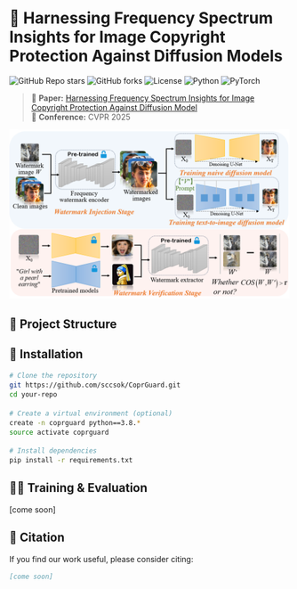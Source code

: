 # 🚀 Harnessing Frequency Spectrum Insights for Image Copyright Protection Against Diffusion Models
![GitHub Repo stars](https://img.shields.io/github/stars/sccsok/CoprGuard?style=social)
![GitHub forks](https://img.shields.io/github/forks/sccsok/CoprGuard?style=social)
![License](https://img.shields.io/github/license/sccsok/CoprGuard)
![Python](https://img.shields.io/badge/Python-3.8+-blue.svg)
![PyTorch](https://img.shields.io/badge/PyTorch-🔥-red)

> 📌 **Paper:** [Harnessing Frequency Spectrum Insights for Image Copyright Protection Against Diffusion Model](https://arxiv.org/abs/your-paper)  
> 📖 **Conference:** CVPR 2025

<p align="center">
  <img src="images/teaser.png" alt="Teaser Image" width="650">
</p>

<!-- ## 🔥 Highlights
- 🎯 **State-of-the-art** performance on [Your Task].
- 💡 **Novel Approach** leveraging [key innovation].
- ⚡ **Efficient Implementation** using PyTorch & CUDA acceleration.
- 🔍 **Explainable Predictions** with [your method's unique property].--> 

## 📂 Project Structure

<!--📁 your-project/ ├── 📂 configs/ # Configuration files ├── 📂 data/ # Dataset scripts ├── 📂 models/ # Model definitions ├── 📂 utils/ # Utility functions ├── 📝 README.md # Project documentation ├── 📜 requirements.txt # Dependencies ├── 🚀 train.py # Training script ├── 📊 eval.py # Evaluation script ├── 🛠 demo.ipynb # Jupyter notebook demo-->

## 🚀 Installation
```bash
# Clone the repository
git https://github.com/sccsok/CoprGuard.git
cd your-repo

# Create a virtual environment (optional)
create -n coprguard python==3.8.*
source activate coprguard

# Install dependencies
pip install -r requirements.txt
```

## 🏋️‍♂️ Training & Evaluation
[come soon]
<!--
### 📌 1️⃣ Prepare Dataset
Before training, you need to preprocess the dataset. Run the following script to prepare the data:

```bash
python scripts/preprocess.py --data_path /path/to/data --output_path /path/to/preprocessed
```
### 🚀 2️⃣ Train the Model
To train the model, execute the following command:
```bash
python train.py --config configs/train.yaml
```

### 🧐 3️⃣ Evaluate the Model
Once training is complete, you can evaluate the model on the test dataset:
```bash
python evaluate.py --checkpoint checkpoints/best_model.pth --dataset /path/to/test_set
```
-->

<!--# 📊 Results & Benchmark
## 🔬 Benchmark on [Your Dataset]
| Dataset | Method | Accuracy (%) | F1 Score |
|---------|--------|--------------|---------|
| YourDataset | **YourModel** | **95.2** | **0.89** |
| Baseline | XYZ Model | 90.1 | 0.85 |

<p align="center">
  <img src="assets/result.png" alt="Result Visualization" width="700">
</p>-->

## 📜 Citation
If you find our work useful, please consider citing:
```bibtex
[come soon]

